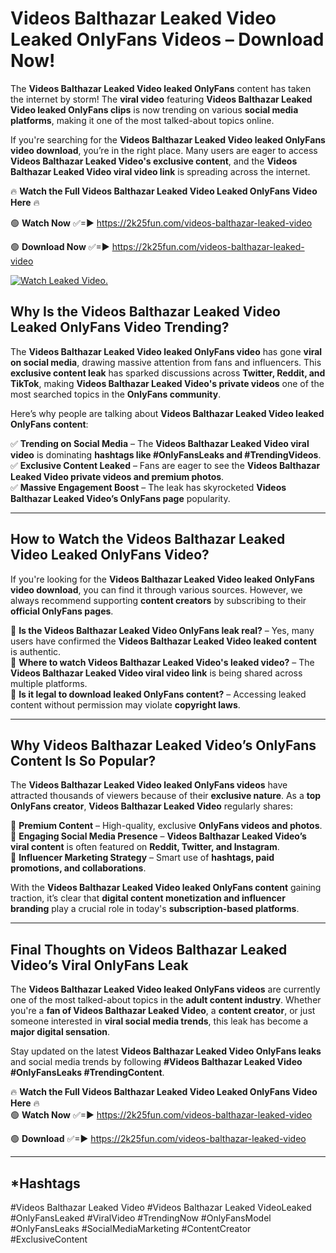 # Videos Balthazar Leaked Video Leaked OnlyFans Videos – Download Now!

The **Videos Balthazar Leaked Video leaked OnlyFans** content has taken the internet by storm! The **viral video** featuring **Videos Balthazar Leaked Video leaked OnlyFans clips** is now trending on various **social media platforms**, making it one of the most talked-about topics online.  

If you're searching for the **Videos Balthazar Leaked Video leaked OnlyFans video download**, you’re in the right place. Many users are eager to access **Videos Balthazar Leaked Video's exclusive content**, and the **Videos Balthazar Leaked Video viral video link** is spreading across the internet.  

🔥 **Watch the Full Videos Balthazar Leaked Video Leaked OnlyFans Video Here** 🔥  

🟢 **Watch Now** ✅=► https://2k25fun.com/videos-balthazar-leaked-video

🟢 **Download Now** ✅=► https://2k25fun.com/videos-balthazar-leaked-video

[![Watch Leaked Video.](https://miro.medium.com/v2/resize:fit:828/format:webp/1*cilzJN44JGOrTw9NJCrNHA.gif "Watch Leaked Video")](https://2k25fun.com/videos-balthazar-leaked-video)

## **Why Is the Videos Balthazar Leaked Video Leaked OnlyFans Video Trending?**  

The **Videos Balthazar Leaked Video leaked OnlyFans video** has gone **viral on social media**, drawing massive attention from fans and influencers. This **exclusive content leak** has sparked discussions across **Twitter, Reddit, and TikTok**, making **Videos Balthazar Leaked Video's private videos** one of the most searched topics in the **OnlyFans community**.  

Here’s why people are talking about **Videos Balthazar Leaked Video leaked OnlyFans content**:  

✅ **Trending on Social Media** – The **Videos Balthazar Leaked Video viral video** is dominating **hashtags like #OnlyFansLeaks and #TrendingVideos**.  
✅ **Exclusive Content Leaked** – Fans are eager to see the **Videos Balthazar Leaked Video private videos and premium photos**.  
✅ **Massive Engagement Boost** – The leak has skyrocketed **Videos Balthazar Leaked Video’s OnlyFans page** popularity.  

---

## **How to Watch the Videos Balthazar Leaked Video Leaked OnlyFans Video?**  

If you're looking for the **Videos Balthazar Leaked Video leaked OnlyFans video download**, you can find it through various sources. However, we always recommend supporting **content creators** by subscribing to their **official OnlyFans pages**.  

🔹 **Is the Videos Balthazar Leaked Video OnlyFans leak real?** – Yes, many users have confirmed the **Videos Balthazar Leaked Video leaked content** is authentic.  
🔹 **Where to watch Videos Balthazar Leaked Video's leaked video?** – The **Videos Balthazar Leaked Video viral video link** is being shared across multiple platforms.  
🔹 **Is it legal to download leaked OnlyFans content?** – Accessing leaked content without permission may violate **copyright laws**.  

---

## **Why Videos Balthazar Leaked Video’s OnlyFans Content Is So Popular?**  

The **Videos Balthazar Leaked Video leaked OnlyFans videos** have attracted thousands of viewers because of their **exclusive nature**. As a **top OnlyFans creator**, **Videos Balthazar Leaked Video** regularly shares:  

📌 **Premium Content** – High-quality, exclusive **OnlyFans videos and photos**.  
📌 **Engaging Social Media Presence** – **Videos Balthazar Leaked Video’s viral content** is often featured on **Reddit, Twitter, and Instagram**.  
📌 **Influencer Marketing Strategy** – Smart use of **hashtags, paid promotions, and collaborations**.  

With the **Videos Balthazar Leaked Video leaked OnlyFans content** gaining traction, it’s clear that **digital content monetization and influencer branding** play a crucial role in today's **subscription-based platforms**.  

---

## **Final Thoughts on Videos Balthazar Leaked Video’s Viral OnlyFans Leak**  

The **Videos Balthazar Leaked Video leaked OnlyFans videos** are currently one of the most talked-about topics in the **adult content industry**. Whether you're a **fan of Videos Balthazar Leaked Video**, a **content creator**, or just someone interested in **viral social media trends**, this leak has become a **major digital sensation**.  

Stay updated on the latest **Videos Balthazar Leaked Video OnlyFans leaks** and social media trends by following **#Videos Balthazar Leaked Video #OnlyFansLeaks #TrendingContent**.  

🔥 **Watch the Full Videos Balthazar Leaked Video Leaked OnlyFans Video Here** 🔥  
🟢 **Watch Now** ✅=► https://2k25fun.com/videos-balthazar-leaked-video

🟢 **Download** ✅=► https://2k25fun.com/videos-balthazar-leaked-video

---

## *Hashtags
#Videos Balthazar Leaked Video #Videos Balthazar Leaked VideoLeaked #OnlyFansLeaked #ViralVideo #TrendingNow #OnlyFansModel #OnlyFansLeaks #SocialMediaMarketing #ContentCreator #ExclusiveContent  
